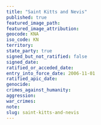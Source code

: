 ```yaml
---
title: "Saint Kitts and Nevis"
published: true
featured_image_path:
featured_image_attribution:
geocode: KNA
iso_code: KN
territory:
state_party: true
signed_but_not_ratified: false
signed_date:
ratified_or_acceded_date:
entry_into_force_date: 2006-11-01
ratified_apic_date:
genocide:
crimes_against_humanity:
aggression:
war_crimes:
note:
slug: saint-kitts-and-nevis
---
```


